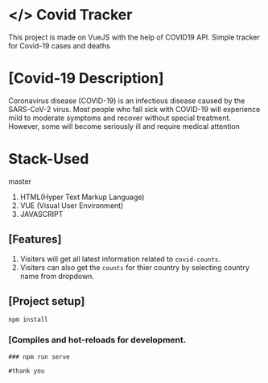 # </> Covid Tracker
This project is made on VueJS with the help of COVID19 API.
Simple tracker for Covid-19 cases and deaths
# [Covid-19 Description]

Coronavirus disease (COVID-19) is an infectious disease caused by the SARS-CoV-2 virus.
Most people who fall sick with COVID-19 will experience mild to moderate symptoms and recover without special treatment. However, some will become seriously ill and require medical attention

# Stack-Used
 master
1. HTML(Hyper Text Markup Language)
2. VUE (Visual User Environment)
3. JAVASCRIPT

## [Features]
1. Visiters will get all latest information related to `covid-counts`.
2. Visiters can also get the `counts` for thier country by selecting country name from dropdown.

## [Project setup]
```
npm install
```

### [Compiles and hot-reloads for development.

```
### npm run serve

#thank you

```




